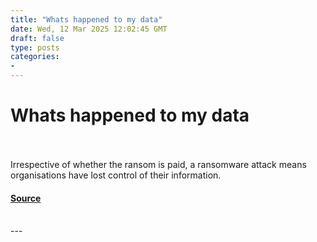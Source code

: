 ```yaml
---
title: "Whats happened to my data"
date: Wed, 12 Mar 2025 12:02:45 GMT
draft: false
type: posts
categories: 
- 
---
```

# Whats happened to my data

<br/>

<br/>
Irrespective of whether the ransom is paid, a ransomware attack means organisations have lost control of their information.

#### [Source](https://www.ncsc.gov.uk/blog-post/whats-happened-data)

<br/>
---
